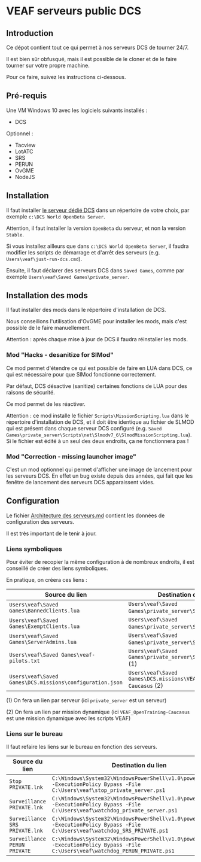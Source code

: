 # VEAF serveurs public DCS

## Introduction

Ce dépot contient tout ce qui permet à nos serveurs DCS de tourner 24/7.

Il est bien sûr obfusqué, mais il est possible de le cloner et de le faire tourner sur votre propre machine.

Pour ce faire, suivez les instructions ci-dessous.

## Pré-requis

Une VM Windows 10 avec les logiciels suivants installés :
- DCS

Optionnel :
- Tacview
- LotATC
- SRS
- PERUN
- OvGME
- NodeJS

## Installation

Il faut installer [le serveur dédié DCS](https://www.digitalcombatsimulator.com/en/downloads/world/server_beta/) dans un répertoire de votre choix, par exemple `c:\DCS World OpenBeta Server`.

Attention, il faut installer la version `OpenBeta` du serveur, et non la version `Stable`.

Si vous installez ailleurs que dans `c:\DCS World OpenBeta Server`, il faudra modifier les scripts de démarrage et d'arrêt des serveurs (e.g. `Users\veaf\just-run-dcs.cmd`).

Ensuite, il faut déclarer des serveurs DCS dans `Saved Games`, comme par exemple `Users\veaf\Saved Games\private_server`.

## Installation des mods

Il faut installer des mods dans le répertoire d'installation de DCS. 

Nous conseillons l'utilisation d'OvGME pour installer les mods, mais c'est possible de le faire manuellement.

Attention : après chaque mise à jour de DCS il faudra réinstaller les mods.

### Mod "Hacks - desanitize for SlMod"

Ce mod permet d'étendre ce qui est possible de faire en LUA dans DCS, ce qui est nécessaire pour que SlMod fonctionne correctement.

Par défaut, DCS désactive (sanitize) certaines fonctions de LUA pour des raisons de sécurité.

Ce mod permet de les réactiver.

Attention : ce mod installe le fichier `Scripts\MissionScripting.lua` dans le répertoire d'installation de DCS, et il doit être identique au fichier de SLMOD qui est présent dans chaque serveur DCS configuré (e.g. `Saved Games\private_server\Scripts\net\Slmodv7_6\SlmodMissionScripting.lua`). Si le fichier est édité à un seul des deux endroits, ça ne fonctionnera pas !

### Mod "Correction - missing launcher  image"

C'est un mod optionnel qui permet d'afficher une image de lancement pour les serveurs DCS. En effet un bug existe depuis des années, qui fait que les fenêtre de lancement des serveurs DCS apparaissent vides.

## Configuration

Le fichier [Architecture des serveurs.md](Architecture%20des%20serveurs.md) contient les données de configuration des serveurs.

Il est très important de le tenir à jour.

### Liens symboliques

Pour éviter de recopier la même configuration à de nombreux endroits, il est conseillé de créer des liens symboliques.

En pratique, on créera ces liens :

|Source du lien|Destination du lien|
|---|---|
|`Users\veaf\Saved Games\BannedClients.lua`|`Users\veaf\Saved Games\private_server\Slmod` (1)|
|`Users\veaf\Saved Games\ExemptClients.lua`|`Users\veaf\Saved Games\private_server\Slmod` (1)|
|`Users\veaf\Saved Games\ServerAdmins.lua`|`Users\veaf\Saved Games\private_server\Slmod` (1)|
|`Users\veaf\Saved Games\veaf-pilots.txt`|`Users\veaf\Saved Games\private_server\Scripts\Hooks` (1)|
|`Users\veaf\Saved Games\DCS.missions\configuration.json`|`Users\veaf\Saved Games\DCS.missions\VEAF_OpenTraining-Caucasus` (2)|

(1) On fera un lien par serveur (ici `private_server` est un serveur)

(2) On fera un lien par mission dynamique (ici `VEAF_OpenTraining-Caucasus` est une mission dynamique avec les scripts VEAF)

### Liens sur le bureau

Il faut refaire les liens sur le bureau en fonction des serveurs. 

|Source du lien|Destination du lien|
|---|---|
|`Stop PRIVATE.lnk`|`C:\Windows\System32\WindowsPowerShell\v1.0\powershell.exe -ExecutionPolicy Bypass -File C:\Users\veaf\stop_private_server.ps1`|
|`Surveillance PRIVATE.lnk`|`C:\Windows\System32\WindowsPowerShell\v1.0\powershell.exe -ExecutionPolicy Bypass -File C:\Users\veaf\watchdog_private_server.ps1`|
|`Surveillance SRS PRIVATE.lnk`|`C:\Windows\System32\WindowsPowerShell\v1.0\powershell.exe -ExecutionPolicy Bypass -File C:\Users\veaf\watchdog_SRS_PRIVATE.ps1`|
|`Surveillance PERUN PRIVATE`|`C:\Windows\System32\WindowsPowerShell\v1.0\powershell.exe -ExecutionPolicy Bypass -File C:\Users\veaf\watchdog_PERUN_PRIVATE.ps1`|
